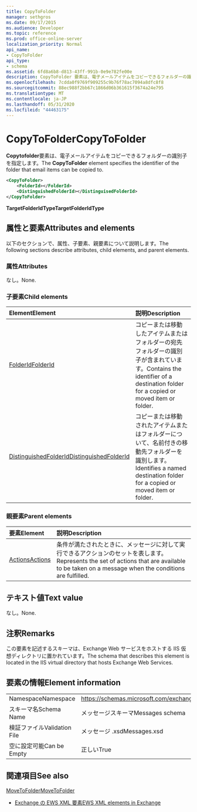 ```yaml
---
title: CopyToFolder
manager: sethgros
ms.date: 09/17/2015
ms.audience: Developer
ms.topic: reference
ms.prod: office-online-server
localization_priority: Normal
api_name:
- CopyToFolder
api_type:
- schema
ms.assetid: 6fd8a6b8-d813-43ff-991b-0e9e782fe00e
description: CopyToFolder 要素は、電子メールアイテムをコピーできるフォルダーの識別子を指定します。
ms.openlocfilehash: 7cdda0f9769f909255c9b76f78ac7094a8dfc8f8
ms.sourcegitcommit: 88ec988f2bb67c1866d06b361615f3674a24e795
ms.translationtype: MT
ms.contentlocale: ja-JP
ms.lasthandoff: 05/31/2020
ms.locfileid: "44463175"
---
```

# <a name="copytofolder"></a><span data-ttu-id="07be2-103">CopyToFolder</span><span class="sxs-lookup"><span data-stu-id="07be2-103">CopyToFolder</span></span>

<span data-ttu-id="07be2-104">**Copytofolder**要素は、電子メールアイテムをコピーできるフォルダーの識別子を指定します。</span><span class="sxs-lookup"><span data-stu-id="07be2-104">The **CopyToFolder** element specifies the identifier of the folder that email items can be copied to.</span></span> 
  
```XML
<CopyToFolder>
    <FolderId></FolderId>
    <DistinguishedFolderId></DistinguisedFolderId>
</CopyToFolder>
```

 <span data-ttu-id="07be2-105">**TargetFolderIdType**</span><span class="sxs-lookup"><span data-stu-id="07be2-105">**TargetFolderIdType**</span></span>
## <a name="attributes-and-elements"></a><span data-ttu-id="07be2-106">属性と要素</span><span class="sxs-lookup"><span data-stu-id="07be2-106">Attributes and elements</span></span>

<span data-ttu-id="07be2-107">以下のセクションで、属性、子要素、親要素について説明します。</span><span class="sxs-lookup"><span data-stu-id="07be2-107">The following sections describe attributes, child elements, and parent elements.</span></span>
  
### <a name="attributes"></a><span data-ttu-id="07be2-108">属性</span><span class="sxs-lookup"><span data-stu-id="07be2-108">Attributes</span></span>

<span data-ttu-id="07be2-109">なし。</span><span class="sxs-lookup"><span data-stu-id="07be2-109">None.</span></span>
  
### <a name="child-elements"></a><span data-ttu-id="07be2-110">子要素</span><span class="sxs-lookup"><span data-stu-id="07be2-110">Child elements</span></span>

|<span data-ttu-id="07be2-111">**Element**</span><span class="sxs-lookup"><span data-stu-id="07be2-111">**Element**</span></span>|<span data-ttu-id="07be2-112">**説明**</span><span class="sxs-lookup"><span data-stu-id="07be2-112">**Description**</span></span>|
|:-----|:-----|
|[<span data-ttu-id="07be2-113">FolderId</span><span class="sxs-lookup"><span data-stu-id="07be2-113">FolderId</span></span>](folderid.md) <br/> |<span data-ttu-id="07be2-114">コピーまたは移動したアイテムまたはフォルダーの宛先フォルダーの識別子が含まれています。</span><span class="sxs-lookup"><span data-stu-id="07be2-114">Contains the identifier of a destination folder for a copied or moved item or folder.</span></span>  <br/> |
|[<span data-ttu-id="07be2-115">DistinguishedFolderId</span><span class="sxs-lookup"><span data-stu-id="07be2-115">DistinguishedFolderId</span></span>](distinguishedfolderid.md) <br/> |<span data-ttu-id="07be2-116">コピーまたは移動されたアイテムまたはフォルダーについて、名前付きの移動先フォルダーを識別します。</span><span class="sxs-lookup"><span data-stu-id="07be2-116">Identifies a named destination folder for a copied or moved item or folder.</span></span>  <br/> |
   
### <a name="parent-elements"></a><span data-ttu-id="07be2-117">親要素</span><span class="sxs-lookup"><span data-stu-id="07be2-117">Parent elements</span></span>

|<span data-ttu-id="07be2-118">**要素**</span><span class="sxs-lookup"><span data-stu-id="07be2-118">**Element**</span></span>|<span data-ttu-id="07be2-119">**説明**</span><span class="sxs-lookup"><span data-stu-id="07be2-119">**Description**</span></span>|
|:-----|:-----|
|[<span data-ttu-id="07be2-120">Actions</span><span class="sxs-lookup"><span data-stu-id="07be2-120">Actions</span></span>](actions.md) <br/> |<span data-ttu-id="07be2-121">条件が満たされたときに、メッセージに対して実行できるアクションのセットを表します。</span><span class="sxs-lookup"><span data-stu-id="07be2-121">Represents the set of actions that are available to be taken on a message when the conditions are fulfilled.</span></span>  <br/> |
   
## <a name="text-value"></a><span data-ttu-id="07be2-122">テキスト値</span><span class="sxs-lookup"><span data-stu-id="07be2-122">Text value</span></span>

<span data-ttu-id="07be2-123">なし。</span><span class="sxs-lookup"><span data-stu-id="07be2-123">None.</span></span>
  
## <a name="remarks"></a><span data-ttu-id="07be2-124">注釈</span><span class="sxs-lookup"><span data-stu-id="07be2-124">Remarks</span></span>

<span data-ttu-id="07be2-125">この要素を記述するスキーマは、Exchange Web サービスをホストする IIS 仮想ディレクトリに置かれています。</span><span class="sxs-lookup"><span data-stu-id="07be2-125">The schema that describes this element is located in the IIS virtual directory that hosts Exchange Web Services.</span></span>
  
## <a name="element-information"></a><span data-ttu-id="07be2-126">要素の情報</span><span class="sxs-lookup"><span data-stu-id="07be2-126">Element information</span></span>

|||
|:-----|:-----|
|<span data-ttu-id="07be2-127">Namespace</span><span class="sxs-lookup"><span data-stu-id="07be2-127">Namespace</span></span>  <br/> |https://schemas.microsoft.com/exchange/services/2006/messages  <br/> |
|<span data-ttu-id="07be2-128">スキーマ名</span><span class="sxs-lookup"><span data-stu-id="07be2-128">Schema Name</span></span>  <br/> |<span data-ttu-id="07be2-129">メッセージスキーマ</span><span class="sxs-lookup"><span data-stu-id="07be2-129">Messages schema</span></span>  <br/> |
|<span data-ttu-id="07be2-130">検証ファイル</span><span class="sxs-lookup"><span data-stu-id="07be2-130">Validation File</span></span>  <br/> |<span data-ttu-id="07be2-131">メッセージ .xsd</span><span class="sxs-lookup"><span data-stu-id="07be2-131">Messages.xsd</span></span>  <br/> |
|<span data-ttu-id="07be2-132">空に設定可能</span><span class="sxs-lookup"><span data-stu-id="07be2-132">Can be Empty</span></span>  <br/> |<span data-ttu-id="07be2-133">正しい</span><span class="sxs-lookup"><span data-stu-id="07be2-133">True</span></span>  <br/> |
   
## <a name="see-also"></a><span data-ttu-id="07be2-134">関連項目</span><span class="sxs-lookup"><span data-stu-id="07be2-134">See also</span></span>



[<span data-ttu-id="07be2-135">MoveToFolder</span><span class="sxs-lookup"><span data-stu-id="07be2-135">MoveToFolder</span></span>](movetofolder.md)


- [<span data-ttu-id="07be2-136">Exchange の EWS XML 要素</span><span class="sxs-lookup"><span data-stu-id="07be2-136">EWS XML elements in Exchange</span></span>](ews-xml-elements-in-exchange.md)

